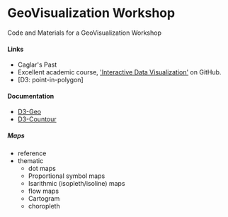 # GeoVisualization Workshop

Code and Materials for a GeoVisualization Workshop





#### Links

- Caglar's Past
- Excellent academic course, ['Interactive Data Visualization'](http://arnicas.github.io/interactive-vis-course/index.html) on GitHub.
- [D3: point-in-polygon]



#### Documentation

- [D3-Geo](https://github.com/d3/d3-geo)
- [D3-Countour](https://github.com/d3/d3-contour)


##### Maps
- reference
- thematic
  * dot maps
  * Proportional symbol maps
  * Isarithmic (isopleth/isoline) maps
  * flow maps
  * Cartogram
  * choropleth
